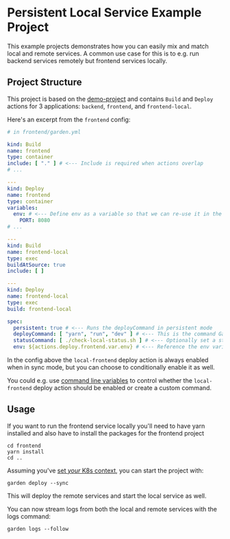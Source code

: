 # Persistent Local Service Example Project

This example projects demonstrates how you can easily mix and match local and remote services. A common use case for
this is to e.g. run backend services remotely but frontend services locally.

## Project Structure

This project is based on the [demo-project](../demo-project) and contains `Build` and `Deploy` actions for 3
applications: `backend`, `frontend`, and  `frontend-local`.

Here's an excerpt from the `frontend` config:

```yaml
# in frontend/garden.yml

kind: Build
name: frontend
type: container
include: [ "." ] # <--- Include is required when actions overlap
# ...

---
kind: Deploy
name: frontend
type: container
variables:
  env: # <--- Define env as a variable so that we can re-use it in the `frontend-local` deploy action
    PORT: 8080
# ...

---
kind: Build
name: frontend-local
type: exec
buildAtSource: true
include: [ ]

---
kind: Deploy
name: frontend-local
type: exec
build: frontend-local

spec:
  persistent: true # <--- Runs the deployCommand in persistent mode
  deployCommand: [ "yarn", "run", "dev" ] # <--- This is the command Garden runs to start the process in sync mode
  statusCommand: [ ./check-local-status.sh ] # <--- Optionally set a status command that checks whether the local service is ready
  env: ${actions.deploy.frontend.var.env} # <--- Reference the env variable defined above
```

In the config above the `local-frontend` deploy action is always enabled when in sync mode, but you can choose to
conditionally enable it as well.

You could e.g.
use [command line variables](https://docs.garden.io/using-garden/variables-and-templating#variable-files-varfiles) to
control whether the `local-frontend` deploy action should be enabled or create a custom command.

## Usage

If you want to run the frontend service locally you'll need to have yarn installed and also have to install the packages
for the frontend project

```console
cd frontend
yarn install
cd ..
```

Assuming you've [set _your_ K8s context](https://docs.garden.io/kubernetes-plugins/remote-k8s), you can start the
project with:

```console
garden deploy --sync
```

This will deploy the remote services and start the local service as well.

You can now stream logs from both the local and remote services with the logs command:

```console
garden logs --follow
```
